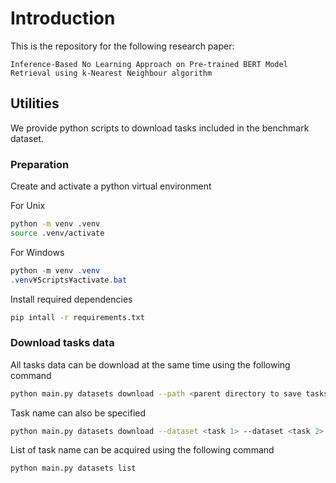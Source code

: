 # Introduction

This is the repository for the following research paper:

```text
Inference-Based No Learning Approach on Pre-trained BERT Model Retrieval using k-Nearest Neighbour algorithm
```

## Utilities

We provide python scripts to download tasks included in the benchmark dataset.

### Preparation

Create and activate a python virtual environment

For Unix

```bash
python -m venv .venv
source .venv/activate
```

For Windows

```powershell
python -m venv .venv
.venv¥Scripts¥activate.bat
```

Install required dependencies

```bash
pip intall -r requirements.txt
```

### Download tasks data

All tasks data can be download at the same time using the following command

```bash
python main.py datasets download --path <parent directory to save tasks data>
```

Task name can also be specified

```bash
python main.py datasets download --dataset <task 1> --dataset <task 2> --path <parent directory to save tasks data>
```

List of task name can be acquired using the following command

```bash
python main.py datasets list
```


